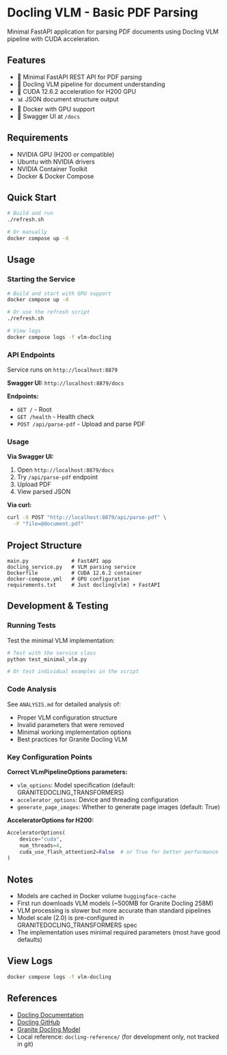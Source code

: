 # Docling VLM - Basic PDF Parsing

Minimal FastAPI application for parsing PDF documents using Docling VLM pipeline with CUDA acceleration.

## Features

- 🚀 Minimal FastAPI REST API for PDF parsing
- 📄 Docling VLM pipeline for document understanding
- 🎯 CUDA 12.6.2 acceleration for H200 GPU
- 📊 JSON document structure output
- 🐳 Docker with GPU support
- 📖 Swagger UI at `/docs`

## Requirements

- NVIDIA GPU (H200 or compatible)
- Ubuntu with NVIDIA drivers
- NVIDIA Container Toolkit
- Docker & Docker Compose

## Quick Start

```bash
# Build and run
./refresh.sh

# Or manually
docker compose up -d
```

## Usage

### Starting the Service

```bash
# Build and start with GPU support
docker compose up -d

# Or use the refresh script
./refresh.sh

# View logs
docker compose logs -f vlm-docling
```

### API Endpoints

Service runs on `http://localhost:8879`

**Swagger UI:** `http://localhost:8879/docs`

**Endpoints:**
- `GET /` - Root
- `GET /health` - Health check
- `POST /api/parse-pdf` - Upload and parse PDF

### Usage

**Via Swagger UI:**
1. Open `http://localhost:8879/docs`
2. Try `/api/parse-pdf` endpoint
3. Upload PDF
4. View parsed JSON

**Via curl:**
```bash
curl -X POST "http://localhost:8879/api/parse-pdf" \
  -F "file=@document.pdf"
```

## Project Structure

```
main.py              # FastAPI app
docling_service.py   # VLM parsing service
Dockerfile           # CUDA 12.6.2 container
docker-compose.yml   # GPU configuration
requirements.txt     # Just docling[vlm] + FastAPI
```

## Development & Testing

### Running Tests

Test the minimal VLM implementation:

```bash
# Test with the service class
python test_minimal_vlm.py

# Or test individual examples in the script
```

### Code Analysis

See `ANALYSIS.md` for detailed analysis of:
- Proper VLM configuration structure
- Invalid parameters that were removed
- Minimal working implementation options
- Best practices for Granite Docling VLM

### Key Configuration Points

**Correct VLmPipelineOptions parameters:**
- `vlm_options`: Model specification (default: GRANITEDOCLING_TRANSFORMERS)
- `accelerator_options`: Device and threading configuration
- `generate_page_images`: Whether to generate page images (default: True)

**AcceleratorOptions for H200:**
```python
AcceleratorOptions(
    device="cuda",
    num_threads=4,
    cuda_use_flash_attention2=False  # or True for better performance
)
```

## Notes

- Models are cached in Docker volume `huggingface-cache`
- First run downloads VLM models (~500MB for Granite Docling 258M)
- VLM processing is slower but more accurate than standard pipelines
- Model scale (2.0) is pre-configured in GRANITEDOCLING_TRANSFORMERS spec
- The implementation uses minimal required parameters (most have good defaults)

## View Logs

```bash
docker compose logs -f vlm-docling
```

## References

- [Docling Documentation](https://docling-project.github.io/docling/)
- [Docling GitHub](https://github.com/docling-project/docling)
- [Granite Docling Model](https://huggingface.co/ibm-granite/granite-docling-258M)
- Local reference: `docling-reference/` (for development only, not tracked in git)
